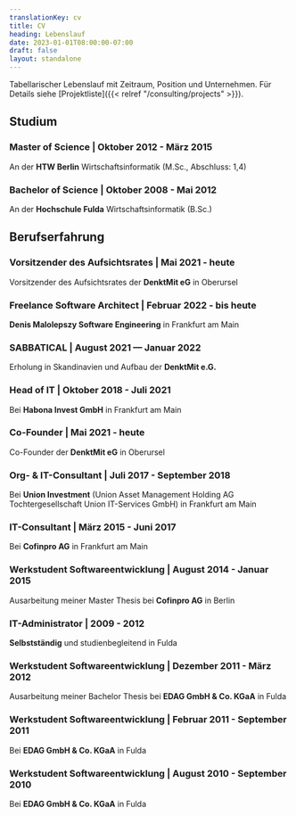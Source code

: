 ```yaml
---
translationKey: cv
title: CV
heading: Lebenslauf
date: 2023-01-01T08:00:00-07:00
draft: false
layout: standalone
---
```


Tabellarischer Lebenslauf mit Zeitraum, Position und Unternehmen. Für Details siehe [Projektliste]({{< relref "/consulting/projects" >}}).

## Studium

### **Master of Science** | Oktober 2012 - März 2015
An der **HTW Berlin** Wirtschaftsinformatik (M.Sc., Abschluss: 1,4)

### **Bachelor of Science** | Oktober 2008 - Mai 2012
An der **Hochschule Fulda** Wirtschaftsinformatik (B.Sc.)

## Berufserfahrung

### **Vorsitzender des Aufsichtsrates**  | Mai 2021 - heute
Vorsitzender des Aufsichtsrates der **DenktMit eG** in Oberursel

### **Freelance Software Architect** | Februar 2022 - bis heute
**Denis Malolepszy Software Engineering** in Frankfurt am Main

### **SABBATICAL** | August 2021 — Januar 2022
Erholung in Skandinavien und Aufbau der **DenktMit e.G.**

### **Head of IT** | Oktober 2018 - Juli 2021
Bei **Habona Invest GmbH** in Frankfurt am Main

### **Co-Founder**  | Mai 2021 - heute
Co-Founder der **DenktMit eG** in Oberursel

### **Org- & IT-Consultant** | Juli 2017 - September 2018
Bei **Union Investment** (Union Asset Management Holding AG Tochtergesellschaft Union IT-Services GmbH) in Frankfurt am Main

### **IT-Consultant** | März 2015 - Juni 2017
Bei **Cofinpro AG** in Frankfurt am Main

### **Werkstudent Softwareentwicklung** | August 2014 - Januar 2015
Ausarbeitung meiner Master Thesis bei **Cofinpro AG** in Berlin

### **IT-Administrator** | 2009 - 2012
**Selbstständig** und studienbegleitend in Fulda

### **Werkstudent Softwareentwicklung** | Dezember 2011 - März 2012
Ausarbeitung meiner Bachelor Thesis bei **EDAG GmbH & Co. KGaA** in Fulda

### **Werkstudent Softwareentwicklung** | Februar 2011 - September 2011
Bei **EDAG GmbH & Co. KGaA** in Fulda

### **Werkstudent Softwareentwicklung** | August 2010 - September 2010
Bei **EDAG GmbH & Co. KGaA** in Fulda
